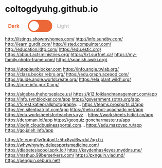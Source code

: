 # coltogdyuhg.github.io
<div>
  <label class="toggle-button">
  	<input type="checkbox" class="toggle-checkbox">
    <span class="slider"></span>
    <span class="label label-dark">Dark</span>
    <span class="label label-light">Light</span>
  </label>
</div>

<style>
/* The switch - the box around the circle */
.toggle-button {
    position: relative;
    display: flex;
    width: 200px;
    height: 40px;
    margin: 10px;
    align-items: center;
    justify-content: space-around;
    flex-wrap: nowrap;
    flex-direction: row;
}

.toggle-checkbox {
  display: none;
}

.slider {
  position: absolute;
  top: 0;
  left: 65px;
  width: 80px;
  height: 40px;
  background-color: #ec6838;
  border-radius: 40px;
  transition: background-color 0.2s, transform 0.2s;
}

.slider:before {
  content: "";
  position: absolute;
  top: 4px;
  left: 4px;
  width: 32px;
  height: 32px;
  background-color: white;
  border-radius: 50%;
  transition: transform 0.2s;
}

/* When the checkbox is checked, change the background color and move the circle to the right */
.toggle-checkbox:checked + .slider {
  background-color: #ccc;
  transform: translateX(0px);

}

.toggle-checkbox:checked + .slider:before {
  transform: translateX(40px);

}

/* Label styles */
.label {
  position: absolute;
  top: 50%;
  transform: translateY(-50%);
  font-size: 16px;
  font-weight: bold;
  color: #ccc;
  transition: color 0.2s;
  text-align: center;
}

.label-light {
  color: #ccc;
 	right: 0px;
}

.label-dark {
  left: 0px;
  color: #ec6838;
}

.toggle-checkbox:checked + .label-light {
  color: #ccc;
}

.toggle-checkbox:checked + .label-dark {
  color: #fff;
  background-color: #ccc;
}

</style>






 http://listings.showmyhomes.com/
http://info.sundby.com/
http://learn.gurdit.com/
http://listed.compuinter.com/
http://education.ldtp.com/
https://edu.estic.org/
https://about.actsministries.org/
https://lxt.surfnet.ca/
https://my-family.photo-frame.com/
https://spanish.awiki.org/

https://utopiaunblocker.com
https://info.angle.twlab.org/
https://class.books.rebro.org/
https://edu.graph.acepod.com/
https://guide.angle.worldcreate.org/
https://ela.plant.wild1.org/
https://core.info.port0.org/

https://algebra.thehorseplace.us/
https://k12.folklandmanagement.com/app
https://info.svmblocker.com/app
https://government.sotna.org/app
https://forest.katieprallphotography....
https://teams.prosports.cl/app
https://en.silentpatriot.com/app
https://help.robot-agachado.net/app
https://edu.worksheetsforteachers.xyz...
https://worksheets.hidict.cn/app
https://derpman.lol/app
https://geoquiz.goncharmaster.ru/app
https://login.cloudbusinessportal.com...
https://edu.mazovec.ru/app
https://go.jaleh.info/app


https://fe.epqg0jw1n4ontfz5hx8yul6wrdut7xg.tk/
https://whywhywhy.deleesportsmedicine.com/  
https://diabetesiscool.sprk.lol/ 
https://kaydenhas4eyes.myddns.me/ 
https://mathup.99berserkers.com/ 
https://pxnguin.vlad.md/  
https://penguin.seburn.net/ 
